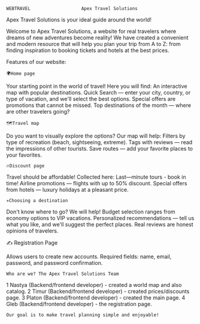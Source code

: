    WEBTRAVEL                   Apex Travel Solutions


Apex Travel Solutions is your ideal guide around the world!

Welcome to Apex Travel Solutions, a website for real travelers where dreams of new adventures become reality! We have created a convenient and modern resource that will help you plan your trip from A to Z: from finding inspiration to booking tickets and hotels at the best prices.

Features of our website:

    🌍Home page

Your starting point in the world of travel! Here you will find:
    An interactive map with popular destinations.
    Quick Search — enter your city, country, or type of vacation, and we'll select the best options.
    Special offers are promotions that cannot be missed.
    Top destinations of the month — where are other travelers going?

    🗺️Travel map

Do you want to visually explore the options? Our map will help:
    Filters by type of recreation (beach, sightseeing, extreme).
    Tags with reviews — read the impressions of other tourists.
    Save routes — add your favorite places to your favorites.

    🔥Discount page

Travel should be affordable! Collected here:
    Last—minute tours - book in time!
    Airline promotions — flights with up to 50% discount.
    Special offers from hotels — luxury holidays at a pleasant price.

    ✈️Choosing a destination

Don't know where to go? We will help!
    Budget selection ranges from economy options to VIP vacations.
    Personalized recommendations — tell us what you like, and we'll suggest the perfect places.
    Real reviews are honest opinions of travelers.


✍️ Registration Page

Allows users to create new accounts.
Required fields: name, email, password, and password confirmation.



    Who are we? The Apex Travel Solutions Team

1 Nastya (Backend/frontend developer) - created a world map and also catalog.
2 Timur (Backend/frontend developer) - created prices/discounts page.
3 Platon (Backend/frontend developer) - created the main page.
4 Gleb (Backend/frontend developer) - the registration page.


    Our goal is to make travel planning simple and enjoyable!
